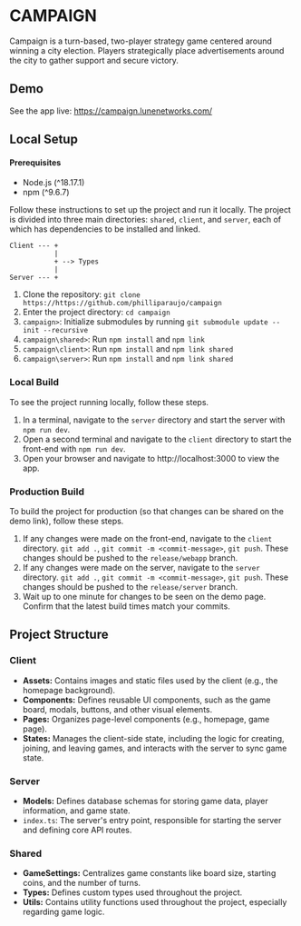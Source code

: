 # CAMPAIGN
Campaign is a turn-based, two-player strategy game centered around winning a city election. Players strategically place advertisements around the city to gather support and secure victory.

## Demo
See the app live: https://campaign.lunenetworks.com/

## Local Setup
#### Prerequisites
- Node.js (^18.17.1)
- npm (^9.6.7)
  
Follow these instructions to set up the project and run it locally. The project is divided into three main directories: `shared`, `client`, and `server`, each of which has dependencies to be installed and linked.

```
Client --- +
           |
           + --> Types
           |
Server --- +
```

1. Clone the repository: `git clone https://https://github.com/philliparaujo/campaign`
2. Enter the project directory: `cd campaign`
3. `campaign>`: Initialize submodules by running `git submodule update --init --recursive`
4. `campaign\shared>`: Run `npm install` and `npm link`
5. `campaign\client>`: Run `npm install` and `npm link shared`
6. `campaign\server>`: Run `npm install` and `npm link shared`

### Local Build
To see the project running locally, follow these steps.

1. In a terminal, navigate to the `server` directory and start the server with `npm run dev`.
2. Open a second terminal and navigate to the `client` directory to start the front-end with `npm run dev`.
3. Open your browser and navigate to http://localhost:3000 to view the app.

### Production Build
To build the project for production (so that changes can be shared on the demo link), follow these steps.

1. If any changes were made on the front-end, navigate to the `client` directory. `git add .`, `git commit -m <commit-message>`, `git push`. These changes should be pushed to the `release/webapp` branch.
2. If any changes were made on the server, navigate to the `server` directory. `git add .`, `git commit -m <commit-message>`, `git push`. These changes should be pushed to the `release/server` branch.
3. Wait up to one minute for changes to be seen on the demo page. Confirm that the latest build times match your commits.

## Project Structure
### Client
- **Assets:** Contains images and static files used by the client (e.g., the homepage background).
- **Components:** Defines reusable UI components, such as the game board, modals, buttons, and other visual elements.
- **Pages:** Organizes page-level components (e.g., homepage, game page).
- **States:** Manages the client-side state, including the logic for creating, joining, and leaving games, and interacts with the server to sync game state.
### Server
- **Models:** Defines database schemas for storing game data, player information, and game state.
- `index.ts`: The server's entry point, responsible for starting the server and defining core API routes.
### Shared
- **GameSettings:** Centralizes game constants like board size, starting coins, and the number of turns.
- **Types:** Defines custom types used throughout the project.
- **Utils:** Contains utility functions used throughout the project, especially regarding game logic.
